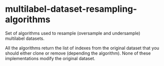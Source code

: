 # multilabel-dataset-resampling-algorithms
Set of algorithms used to resample (oversample and undersample) multilabel datasets.

All the algorithms return the list of indexes from the original dataset that you should either clone or remove (depending the algorithm).
None of these implementations modify the original dataset.
